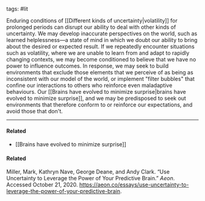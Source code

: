 tags: #lit 

Enduring conditions of [[Different kinds of uncertainty|volatility]] for prolonged periods can disrupt our ability to deal with other kinds of uncertainty. We may develop inaccurate perspectives on the world, such as learned helplessness—a state of mind in which we doubt our ability to bring about the desired or expected result. If we repeatedly encounter situations such as volatility, where we are unable to learn from and adapt to rapidly changing contexts, we may become conditioned to believe that we have no power to influence outcomes. In response, we may seek to build environments that exclude those elements that we perceive of as being as inconsistent with our model of the world, or implement "filter bubbles" that confine our interactions to others who reinforce even maladaptive behaviours. Our [[Brains have evolved to minimize surprise|brains have evolved to minimize surprise]], and we may be predisposed to seek out environments that therefore conform to or reinforce our expectations, and avoid those that don't.

---
#### Related
- [[Brains have evolved to minimize surprise]]

#### Related
Miller, Mark, Kathryn Nave, George Deane, and Andy Clark. “Use Uncertainty to Leverage the Power of Your Predictive Brain.” *Aeon*. Accessed October 21, 2020. https://aeon.co/essays/use-uncertainty-to-leverage-the-power-of-your-predictive-brain.